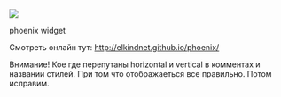 <img src=http://phoenix-widget.com/static/img/logo.png>

phoenix widget

Смотреть онлайн тут: http://elkindnet.github.io/phoenix/

Внимание!
Кое где перепутаны horizontal и vertical в комментах и названии стилей. При том что отображаеться все правильно. Потом исправим.
